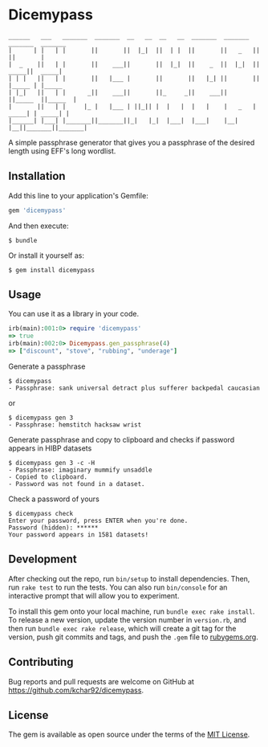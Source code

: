 # Dicemypass
```
______   ___   _______  _______  __   __  __   __  _______  _______  _______  _______ 
|      | |   | |       ||       ||  |_|  ||  | |  ||       ||   _   ||       ||       |
|  _    ||   | |       ||    ___||       ||  |_|  ||    _  ||  |_|  ||  _____||  _____|
| | |   ||   | |       ||   |___ |       ||       ||   |_| ||       || |_____ | |_____ 
| |_|   ||   | |      _||    ___||       ||_     _||    ___||       ||_____  ||_____  |
|       ||   | |     |_ |   |___ | ||_|| |  |   |  |   |    |   _   | _____| | _____| |
|______| |___| |_______||_______||_|   |_|  |___|  |___|    |__| |__||_______||_______|
```
A simple passphrase generator that gives you a passphrase of the desired length using EFF's long wordlist.

## Installation

Add this line to your application's Gemfile:

```ruby
gem 'dicemypass'
```

And then execute:

    $ bundle

Or install it yourself as:

    $ gem install dicemypass

## Usage

You can use it as a library in your code.

``` ruby
irb(main):001:0> require 'dicemypass'
=> true
irb(main):002:0> Dicemypass.gen_passphrase(4)
=> ["discount", "stove", "rubbing", "underage"]
```

Generate a passphrase

```
$ dicemypass
- Passphrase: sank universal detract plus sufferer backpedal caucasian
```

or 

```
$ dicemypass gen 3
- Passphrase: hemstitch hacksaw wrist
```

Generate passphrase and copy to clipboard and checks if password appears in HIBP datasets

```
$ dicemypass gen 3 -c -H
- Passphrase: imaginary mummify unsaddle
- Copied to clipboard.
- Password was not found in a dataset.
```

Check a password of yours

```
$ dicemypass check
Enter your password, press ENTER when you're done.
Password (hidden): ******
Your password appears in 1581 datasets!
```


## Development

After checking out the repo, run `bin/setup` to install dependencies. Then, run `rake test` to run the tests. You can also run `bin/console` for an interactive prompt that will allow you to experiment.

To install this gem onto your local machine, run `bundle exec rake install`. To release a new version, update the version number in `version.rb`, and then run `bundle exec rake release`, which will create a git tag for the version, push git commits and tags, and push the `.gem` file to [rubygems.org](https://rubygems.org).

## Contributing

Bug reports and pull requests are welcome on GitHub at https://github.com/kchar92/dicemypass.

## License

The gem is available as open source under the terms of the [MIT License](https://opensource.org/licenses/MIT).
